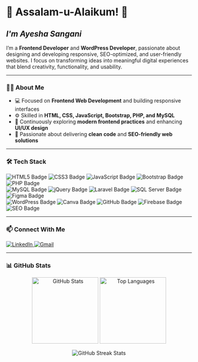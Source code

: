 <h1>🌟 Assalam-u-Alaikum! 👋</h1>
<h2><b><i>I'm Ayesha Sangani</i></b></h2>

<p>
  I’m a <strong>Frontend Developer</strong> and <strong>WordPress Developer</strong>, passionate about designing and developing responsive, SEO-optimized, and user-friendly websites. I focus on transforming ideas into meaningful digital experiences that blend creativity, functionality, and usability.
</p>

---

### 👩‍💻 About Me
- 💻 Focused on **Frontend Web Development** and building responsive interfaces  
- ⚙️ Skilled in **HTML, CSS, JavaScript, Bootstrap, PHP, and MySQL**  
- 🌱 Continuously exploring **modern frontend practices** and enhancing **UI/UX design**  
- 🚀 Passionate about delivering **clean code** and **SEO-friendly web solutions**

---

### 🛠️ Tech Stack
<p align="left">
  <img src="https://img.shields.io/badge/HTML5-%23E34F26?style=for-the-badge&logo=html5&logoColor=white" alt="HTML5 Badge"/>
  <img src="https://img.shields.io/badge/CSS3-%231572B6?style=for-the-badge&logo=css3&logoColor=white" alt="CSS3 Badge"/>
  <img src="https://img.shields.io/badge/JavaScript-%23F7DF1E?style=for-the-badge&logo=javascript&logoColor=black" alt="JavaScript Badge"/>
  <img src="https://img.shields.io/badge/Bootstrap-%237952B3?style=for-the-badge&logo=bootstrap&logoColor=white" alt="Bootstrap Badge"/>
  <img src="https://img.shields.io/badge/PHP-%23777BB4?style=for-the-badge&logo=php&logoColor=white" alt="PHP Badge"/>
  <br/>
  <img src="https://img.shields.io/badge/MySQL-%234479A1?style=for-the-badge&logo=mysql&logoColor=white" alt="MySQL Badge"/>
  <img src="https://img.shields.io/badge/jQuery-%230769AD?style=for-the-badge&logo=jquery&logoColor=white" alt="jQuery Badge"/>
  <img src="https://img.shields.io/badge/Laravel-%23FF2D20?style=for-the-badge&logo=laravel&logoColor=white" alt="Laravel Badge"/>
  <img src="https://img.shields.io/badge/SQL%20Server-%23CC2927?style=for-the-badge&logo=microsoft-sql-server&logoColor=white" alt="SQL Server Badge"/>
  <img src="https://img.shields.io/badge/Figma-%23F24E1E?style=for-the-badge&logo=figma&logoColor=white" alt="Figma Badge"/>
  <br/>
  <img src="https://img.shields.io/badge/WordPress-%2321759B?style=for-the-badge&logo=wordpress&logoColor=white" alt="WordPress Badge"/>
  <img src="https://img.shields.io/badge/Canva-%2300C4CC?style=for-the-badge&logo=canva&logoColor=white" alt="Canva Badge"/>
  <img src="https://img.shields.io/badge/GitHub-%23181717?style=for-the-badge&logo=github&logoColor=white" alt="GitHub Badge"/>
  <img src="https://img.shields.io/badge/Firebase-%23FFCA28?style=for-the-badge&logo=firebase&logoColor=black" alt="Firebase Badge"/>
  <img src="https://img.shields.io/badge/SEO-%234285F4?style=for-the-badge&logo=google&logoColor=white" alt="SEO Badge"/>
</p>

---

### 📫 Connect With Me
<p align="left">
  <a href="https://www.linkedin.com/in/ayesha-sangani" target="_blank">
    <img src="https://img.shields.io/badge/LinkedIn-%230077B5?style=for-the-badge&logo=linkedin&logoColor=white" alt="LinkedIn"/>
  </a>
  <a href="mailto:aysan0723@gmail.com">
    <img src="https://img.shields.io/badge/Gmail-D14836?style=for-the-badge&logo=gmail&logoColor=white" alt="Gmail"/>
  </a>
</p>

---

### 📊 GitHub Stats
<p align="center">
  <img src="https://github-readme-stats.vercel.app/api?username=AyeshaSangani&show_icons=true&theme=tokyonight&hide_border=true" alt="GitHub Stats" height="180px"/>
  <img src="https://github-readme-stats.vercel.app/api/top-langs/?username=AyeshaSangani&layout=compact&theme=tokyonight&hide_border=true" alt="Top Languages" height="180px"/>
</p>

<p align="center">
  <img src="https://streak-stats.demolab.com?user=AyeshaSangani&theme=tokyonight&hide_border=true&card_width=445&card_height=175" alt="GitHub Streak Stats"/>
</p>
